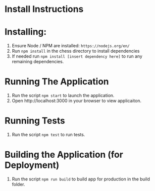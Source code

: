 # Install Instructions

# Installing:
1. Ensure Node / NPM are installed: `https://nodejs.org/en/`
2. Run `npm install` in the chess directory to install dependencies
3. If needed run `npm install [insert dependency here]` to run any remaining dependencies.

# Running The Application
1. Run the script `npm start` to launch the application.
2. Open http://localhost:3000 in your browser to view applicaiton.

# Running Tests
1. Run the script `npm test` to run tests.

# Building the Application (for Deployment)
1. Run the script `npm run build` to build app for production in the build folder.